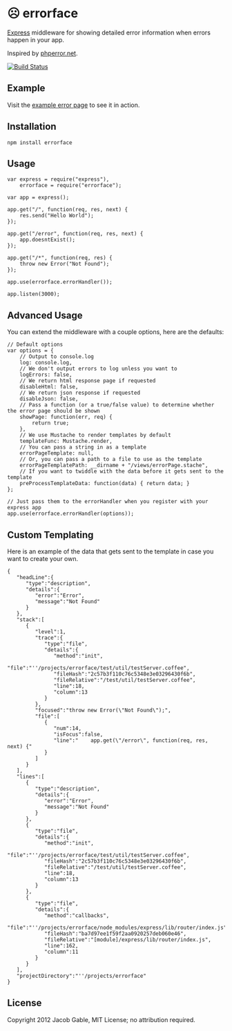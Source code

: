 &#9785; errorface
=================

[Express](http://expressjs.com) middleware for showing detailed error information when errors happen in your app.  

Inspired by [phperror.net](http://phperror.net).

[![Build Status](https://secure.travis-ci.org/jgable/errorface.png)](http://travis-ci.org/jgable/errorface)

## Example

Visit the [example error page](http://jgable.github.com/errorface/example.html) to see it in action.

## Installation

    npm install errorface

## Usage

    var express = require("express"),
        errorface = require("errorface");

    var app = express();

    app.get("/", function(req, res, next) {
        res.send("Hello World");
    });

    app.get("/error", function(req, res, next) {
        app.doesntExist();
    });

    app.get("/*", function(req, res) {
        throw new Error("Not Found");
    });

    app.use(errorface.errorHandler());

    app.listen(3000);


## Advanced Usage

You can extend the middleware with a couple options, here are the defaults:

    // Default options
    var options = {
        // Output to console.log
        log: console.log,
        // We don't output errors to log unless you want to
        logErrors: false,
        // We return html response page if requested
        disableHtml: false,
        // We return json response if requested
        disableJson: false,
        // Pass a function (or a true/false value) to determine whether the error page should be shown
        showPage: function(err, req) {
            return true;
        },
        // We use Mustache to render templates by default
        templateFunc: Mustache.render,
        // You can pass a string in as a template
        errorPageTemplate: null,
        // Or, you can pass a path to a file to use as the template
        errorPageTemplatePath: __dirname + "/views/errorPage.stache",
        // If you want to twiddle with the data before it gets sent to the template
        preProcessTemplateData: function(data) { return data; }
    };

    // Just pass them to the errorHandler when you register with your express app
    app.use(errorface.errorHandler(options));

## Custom Templating

Here is an example of the data that gets sent to the template in case you want to create your own.

    {
       "headLine":{
          "type":"description",
          "details":{
             "error":"Error",
             "message":"Not Found"
          }
       },
       "stack":[
          {
             "level":1,
             "trace":{
                "type":"file",
                "details":{
                   "method":"init",
                   "file":"''/projects/errorface/test/util/testServer.coffee",
                   "fileHash":"2c57b3f110c76c5348e3e03296430f6b",
                   "fileRelative":"/test/util/testServer.coffee",
                   "line":18,
                   "column":13
                }
             },
             "focused":"throw new Error(\"Not Found\");",
             "file":[
                {
                   "num":14,
                   "isFocus":false,
                   "line":"    app.get(\"/error\", function(req, res, next) {"
                }
             ]
          }
       ],
       "lines":[
          {
             "type":"description",
             "details":{
                "error":"Error",
                "message":"Not Found"
             }
          },
          {
             "type":"file",
             "details":{
                "method":"init",
                "file":"''/projects/errorface/test/util/testServer.coffee",
                "fileHash":"2c57b3f110c76c5348e3e03296430f6b",
                "fileRelative":"/test/util/testServer.coffee",
                "line":18,
                "column":13
             }
          },
          {
             "type":"file",
             "details":{
                "method":"callbacks",
                "file":"''/projects/errorface/node_modules/express/lib/router/index.js",
                "fileHash":"ba7d97ee1f59f2aa0920257deb060e46",
                "fileRelative":"[module]/express/lib/router/index.js",
                "line":162,
                "column":11
             }
          }
       ],
       "projectDirectory":"''/projects/errorface"
    }

## License

Copyright 2012 Jacob Gable, MIT License; no attribution required.